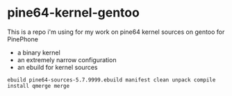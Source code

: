 # pine64-kernel-gentoo

This is a repo i'm using for my work on pine64 kernel sources on gentoo for PinePhone

* a binary kernel
* an extremely narrow configuration
* an ebuild for kernel sources

```
ebuild pine64-sources-5.7.9999.ebuild manifest clean unpack compile install qmerge merge
```
